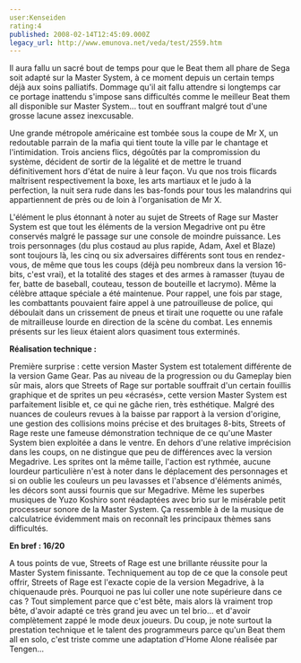 ```yaml
---
user:Kenseiden
rating:4
published: 2008-02-14T12:45:09.000Z
legacy_url: http://www.emunova.net/veda/test/2559.htm
---
```

Il aura fallu un sacré bout de temps pour que le Beat them all phare de Sega soit adapté sur la Master System, à ce moment depuis un certain temps déjà aux soins palliatifs. Dommage qu'il ait fallu attendre si longtemps car ce portage inattendu s'impose sans difficultés comme le meilleur Beat them all disponible sur Master System... tout en souffrant malgré tout d'une grosse lacune assez inexcusable.  

  

Une grande métropole américaine est tombée sous la coupe de Mr X, un redoutable parrain de la mafia qui tient toute la ville par le chantage et l'intimidation. Trois anciens flics, dégoûtés par la compromission du système, décident de sortir de la légalité et de mettre le truand définitivement hors d'état de nuire à leur façon. Vu que nos trois flicards maîtrisent respectivement la boxe, les arts martiaux et le judo à la perfection, la nuit sera rude dans les bas-fonds pour tous les malandrins qui appartiennent de près ou de loin à l'organisation de Mr X.  

  

L'élément le plus étonnant à noter au sujet de Streets of Rage sur Master System est que tout les éléments de la version Megadrive ont pu être conservés malgré le passage sur une console de moindre puissance. Les trois personnages (du plus costaud au plus rapide, Adam, Axel et Blaze) sont toujours là, les cinq ou six adversaires différents sont tous en rendez-vous, de même que tous les coups (déjà peu nombreux dans la version 16-bits, c'est vrai), et la totalité des stages et des armes à ramasser (tuyau de fer, batte de baseball, couteau, tesson de bouteille et lacrymo). Même la célèbre attaque spéciale a été maintenue. Pour rappel, une fois par stage, les combattants pouvaient faire appel à une patrouilleuse de police, qui déboulait dans un crissement de pneus et tirait une roquette ou une rafale de mitrailleuse lourde en direction de la scène du combat. Les ennemis présents sur les lieux étaient alors quasiment tous exterminés.   

  

**Réalisation technique :**   

Première surprise : cette version Master System est totalement différente de la version Game Gear. Pas au niveau de la progression ou du Gameplay bien sûr mais, alors que Streets of Rage sur portable souffrait d'un certain fouillis graphique et de sprites un peu «écrasés», cette version Master System est parfaitement lisible et, ce qui ne gâche rien, très esthétique. Malgré des nuances de couleurs revues à la baisse par rapport à la version d'origine, une gestion des collisions moins précise et des bruitages 8-bits, Streets of Rage reste une fameuse démonstration technique de ce qu'une Master System bien exploitée a dans le ventre. En dehors d'une relative imprécision dans les coups, on ne distingue que peu de différences avec la version Megadrive. Les sprites ont la même taille, l'action est rythmée, aucune lourdeur particulière n'est à noter dans le déplacement des personnages et si on oublie les couleurs un peu lavasses et l'absence d'éléments animés, les décors sont aussi fournis que sur Megadrive. Même les superbes musiques de Yuzo Koshiro sont réadaptées avec brio sur le misérable petit processeur sonore de la Master System. Ça ressemble à de la musique de calculatrice évidemment mais on reconnaît les principaux thèmes sans difficultés.  

  

**En bref : 16/20**   

A tous points de vue, Streets of Rage est une brillante réussite pour la Master System finissante. Techniquement au top de ce que la console peut offrir, Streets of Rage est l'exacte copie de la version Megadrive, à la chiquenaude près. Pourquoi ne pas lui coller une note supérieure dans ce cas ? Tout simplement parce que c'est bête, mais alors là vraiment trop bête, d'avoir adapté ce très grand jeu avec un tel brio... et d'avoir complètement zappé le mode deux joueurs. Du coup, je note surtout la prestation technique et le talent des programmeurs parce qu'un Beat them all en solo, c'est triste comme une adaptation d'Home Alone réalisée par Tengen...